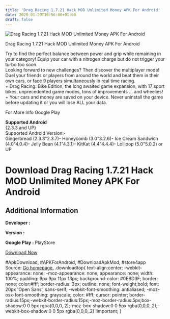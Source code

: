 ```yaml
---
title: 'Drag Racing 1.7.21 Hack MOD Unlimited Money APK For Android'
date: 2020-01-29T16:56:00+01:00
draft: false
---
```


![Drag Racing 1.7.21 Hack MOD Unlimited Money APK For Android](https://i2.wp.com/apkhome.net/wp-content/uploads/2017/06/Drag-Racing-1.7.21.png "Drag Racing 1.7.21 Hack MOD Unlimited Money APK For Android")

  

Drag Racing 1.7.21 Hack MOD Unlimited Money APK For Android

Try to find the perfect balance between power and grip while remaining in your category! Equip your car with a nitrogen charge but do not trigger your turbo too soon.  
Looking forward to new challenges? Then discover the multiplayer mode! Duel your friends or players from around the world and beat them in their own cars, or face 9 players simultaneously in real time racing.  
\+ Drag Racing: Bike Edition, the long awaited game expansion, with 17 sport bikes, unprecedented game modes, tons of improvements ... and wheelies!  
\+ Your cars and money are saved on your device. Never uninstall the game before updating it or you will lose ALL your data.

For More Info Google Play

**Supported Android**  
{2.3.3 and UP}  
Supported Android Version:-  
Gingerbread (2.3.3"2.3.7)- Honeycomb (3.0"3.2.6)- Ice Cream Sandwich (4.0"4.0.4)- Jelly Bean (4.1"4.3.1)- KitKat (4.4"4.4.4)- Lollipop (5.0"5.0.2) or UP

Download Drag Racing 1.7.21 Hack MOD Unlimited Money APK For Android
====================================================================

Additional Information
----------------------

**Developer :**

**Version :**

**Google Play :** PlayStore

  

[Download Now](https://store4app.co/post/drag-racing-1-7-21-hack-mod-unlimited-money-apk-for-android_1573671267)

  
#ApkDownload, #APKForAndroid, #DownloadApkMod, #store4app  
Source: [Go homepage.](https://store4app.co/post/drag-racing-1-7-21-hack-mod-unlimited-money-apk-for-android_1573671267) .downloadtop{ text-align:center; -webkit-appearance: none; -moz-appearance: none; appearance: none; width: 100%; padding: 9px 9px 11px 13px; background-color: #0EBD3F; border: none; color:#fff; border-radius: 3px; outline: none; font-weight;bold; font: 20px 'Open Sans', sans-serif; -webkit-font-smoothing: antialiased; -moz-osx-font-smoothing: grayscale; color: #fff; cursor: pointer; border-radius:15px;-webkit-border-radius:15px;-moz-border-radius:5px;box-shadow:0 0 5px rgba(0,0,0,.2);-moz-box-shadow:0 0 5px rgba(0,0,0,.2);-webkit-box-shadow:0 0 5px rgba(0,0,0,.2) !important; }
